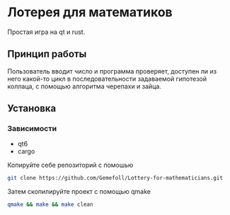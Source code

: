 # Лотерея для математиков
Простая игра на qt и rust.
## Принцип работы
Пользователь вводит число и программа проверяет, доступен ли из него какой-то цикл в последовательности задаваемой гипотезой коллаца, с помощью алгоритма черепахи и зайца.

## Установка
### Зависимости
- qt6
- cargo

Копируйте себе репозиторий с помошью
```bash
git clone https://github.com/Gemefoll/Lottery-for-mathematicians.git
```
Затем скопилируйте проект с помощью qmake
```bash
qmake && make && make clean
```
